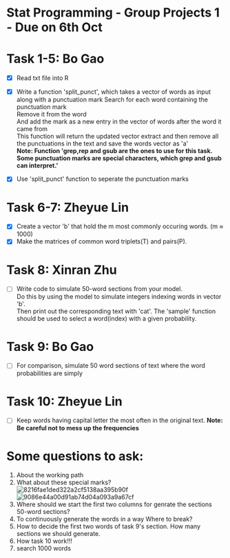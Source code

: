 # Stat Programming - Group Projects 1 - Due on 6th Oct

# Task 1-5: Bo Gao
- [x] Read txt file into R
- [x] Write a function 'split_punct', which takes a vector of words as input along with a punctuation mark
      Search for each word containing the punctuation mark  
      Remove it from the word  
      And add the mark as a new entry in the vector of words after the word it came from  
      This function will return the updated vector extract and then remove all the punctuations in the text and save the words vector as 'a'  
      **Note: Function 'grep,rep and gsub are the ones to use for this task. Some punctuation marks are special characters, which grep and gsub can interpret.'**
- [x] Use 'split_punct' function to seperate the punctuation marks
      

# Task 6-7: Zheyue Lin
- [x] Create a vector 'b' that hold the m most commonly occuring words. (m ≈ 1000)
- [x] Make the matrices of common word triplets(T) and pairs(P).

# Task 8: Xinran Zhu
- [ ] Write code to simulate 50-word sections from your model.  
      Do this by using the model to simulate integers indexing words in vector 'b'.  
      Then print out the corresponding text with 'cat'.
      The 'sample' function should be used to select a word(index) with a given probability.

# Task 9: Bo Gao
- [ ] For comparison, simulate 50 word sections of text where the word probabilities are simply

# Task 10: Zheyue Lin
- [ ] Keep words having capital letter the most often in the original text.
**Note: Be careful not to mess up the frequencies**

# Some questions to ask:
1. About the working path
2. What about these special marks? 
  ![8216fae1ded322a2cf5138aa395b90f](https://github.com/Michelle-LZY/Proj1/assets/136700489/7837896c-3778-4043-8d0e-57a33e71647e)
  ![9086e44a00d91ab74d04a093a9a67cf](https://github.com/Michelle-LZY/Proj1/assets/136700489/c87fe0e8-3f28-4415-af41-3993c50d2170)
3. Where should we start the first two columns for genrate the sections 50-word sections?
4. To continuously generate the words in a way Where to break?
5. How to decide the first two words of task 9's section. How many sections we should generate.
6. How task 10 work!!! 
7. search 1000 words


